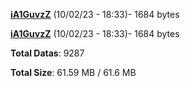 [**iA1GuvzZ**](/data/iA1GuvzZ.txt) (10/02/23 - 18:33)- 1684 bytes

[**iA1GuvzZ**](/data/iA1GuvzZ.txt) (10/02/23 - 18:33)- 1684 bytes

**Total Datas**: 9287

**Total Size**: 61.59 MB / 61.6 MB